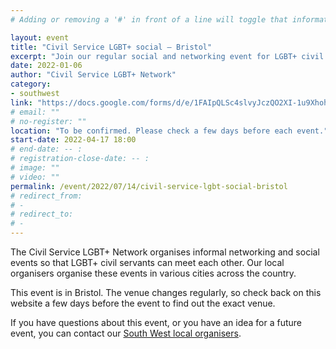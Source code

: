 ```yaml
---
# Adding or removing a '#' in front of a line will toggle that information off and on from being processed. 

layout: event
title: "Civil Service LGBT+ social – Bristol"
excerpt: "Join our regular social and networking event for LGBT+ civil servants based in and around Bristol."
date: 2022-01-06
author: "Civil Service LGBT+ Network"
category: 
- southwest
link: "https://docs.google.com/forms/d/e/1FAIpQLSc4slvyJczQO2XI-1u9XhohyxgtXePV8MYCpIByg7KlthmBmA/viewform?usp=sf_link"
# email: ""
# no-register: ""
location: "To be confirmed. Please check a few days before each event."
start-date: 2022-04-17 18:00
# end-date: -- :
# registration-close-date: -- :
# image: ""
# video: ""
permalink: /event/2022/07/14/civil-service-lgbt-social-bristol
# redirect_from: 
# - 
# redirect_to: 
# - 
---
```


The Civil Service LGBT+ Network organises informal networking and social events so that LGBT+ civil servants can meet each other. Our local organisers organise these events in various cities across the country.

This event is in Bristol. The venue changes regularly, so check back on this website a few days before the event to find out the exact venue.

If you have questions about this event, or you have an idea for a future event, you can contact our [South West local organisers](/team).
